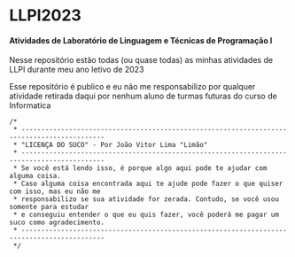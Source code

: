 # LLPI2023
#### Atividades de Laboratório de Linguagem e Técnicas de Programação I

Nesse repositório estão todas (ou quase todas) as minhas atividades de LLPI durante meu ano letivo de 2023

Esse repositório é publico e eu não me responsabilizo por qualquer atividade retirada daqui por nenhum aluno de turmas futuras do curso de Informatica

```
/*
 * -------------------------------------------------------------------------------------------
 * "LICENÇA DO SUCO" - Por João Vitor Lima "Limão"
 * -------------------------------------------------------------------------------------------
 * Se você está lendo isso, é porque algo aqui pode te ajudar com alguma coisa.
 * Caso alguma coisa encontrada aqui te ajude pode fazer o que quiser com isso, mas eu não me 
 * responsabilizo se sua atividade for zerada. Contudo, se você usou somente para estudar 
 * e conseguiu entender o que eu quis fazer, você poderá me pagar um suco como agradecimento.
 * -------------------------------------------------------------------------------------------
 */
```
